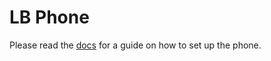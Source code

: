 # LB Phone
Please read the [docs](https://docs.lbphone.com/) for a guide on how to set up the phone.
